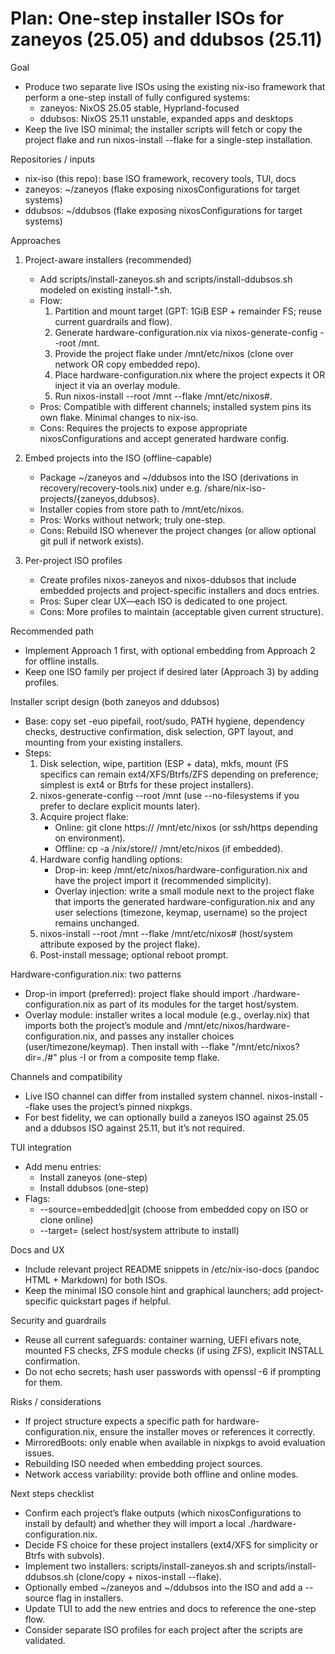 <!--
Author: Don Williams (aka ddubs)
Created: 2025-08-27
Project: https://github.com/dwilliam62/nix-iso
-->

# Plan: One-step installer ISOs for zaneyos (25.05) and ddubsos (25.11)

Goal
- Produce two separate live ISOs using the existing nix-iso framework that perform a one-step install of fully configured systems:
  - zaneyos: NixOS 25.05 stable, Hyprland-focused
  - ddubsos: NixOS 25.11 unstable, expanded apps and desktops
- Keep the live ISO minimal; the installer scripts will fetch or copy the project flake and run nixos-install --flake for a single-step installation.

Repositories / inputs
- nix-iso (this repo): base ISO framework, recovery tools, TUI, docs
- zaneyos: ~/zaneyos (flake exposing nixosConfigurations for target systems)
- ddubsos: ~/ddubsos (flake exposing nixosConfigurations for target systems)

Approaches
1) Project-aware installers (recommended)
   - Add scripts/install-zaneyos.sh and scripts/install-ddubsos.sh modeled on existing install-*.sh.
   - Flow:
     1. Partition and mount target (GPT: 1GiB ESP + remainder FS; reuse current guardrails and flow).
     2. Generate hardware-configuration.nix via nixos-generate-config --root /mnt.
     3. Provide the project flake under /mnt/etc/nixos (clone over network OR copy embedded repo).
     4. Place hardware-configuration.nix where the project expects it OR inject it via an overlay module.
     5. Run nixos-install --root /mnt --flake /mnt/etc/nixos#<target>.
   - Pros: Compatible with different channels; installed system pins its own flake. Minimal changes to nix-iso.
   - Cons: Requires the projects to expose appropriate nixosConfigurations and accept generated hardware config.

2) Embed projects into the ISO (offline-capable)
   - Package ~/zaneyos and ~/ddubsos into the ISO (derivations in recovery/recovery-tools.nix) under e.g. /share/nix-iso-projects/{zaneyos,ddubsos}.
   - Installer copies from store path to /mnt/etc/nixos.
   - Pros: Works without network; truly one-step.
   - Cons: Rebuild ISO whenever the project changes (or allow optional git pull if network exists).

3) Per-project ISO profiles
   - Create profiles nixos-zaneyos and nixos-ddubsos that include embedded projects and project-specific installers and docs entries.
   - Pros: Super clear UX—each ISO is dedicated to one project.
   - Cons: More profiles to maintain (acceptable given current structure).

Recommended path
- Implement Approach 1 first, with optional embedding from Approach 2 for offline installs.
- Keep one ISO family per project if desired later (Approach 3) by adding profiles.

Installer script design (both zaneyos and ddubsos)
- Base: copy set -euo pipefail, root/sudo, PATH hygiene, dependency checks, destructive confirmation, disk selection, GPT layout, and mounting from your existing installers.
- Steps:
  1. Disk selection, wipe, partition (ESP + data), mkfs, mount (FS specifics can remain ext4/XFS/Btrfs/ZFS depending on preference; simplest is ext4 or Btrfs for these project installers).
  2. nixos-generate-config --root /mnt (use --no-filesystems if you prefer to declare explicit mounts later).
  3. Acquire project flake:
     - Online: git clone https://<repo> /mnt/etc/nixos (or ssh/https depending on environment).
     - Offline: cp -a /nix/store/<project-symlink>/ /mnt/etc/nixos (if embedded).
  4. Hardware config handling options:
     - Drop-in: keep /mnt/etc/nixos/hardware-configuration.nix and have the project import it (recommended simplicity).
     - Overlay injection: write a small module next to the project flake that imports the generated hardware-configuration.nix and any user selections (timezone, keymap, username) so the project remains unchanged.
  5. nixos-install --root /mnt --flake /mnt/etc/nixos#<target> (host/system attribute exposed by the project flake).
  6. Post-install message; optional reboot prompt.

Hardware-configuration.nix: two patterns
- Drop-in import (preferred): project flake should import ./hardware-configuration.nix as part of its modules for the target host/system.
- Overlay module: installer writes a local module (e.g., overlay.nix) that imports both the project’s module and /mnt/etc/nixos/hardware-configuration.nix, and passes any installer choices (user/timezone/keymap). Then install with --flake "/mnt/etc/nixos?dir=./#<target>" plus -I or from a composite temp flake.

Channels and compatibility
- Live ISO channel can differ from installed system channel. nixos-install --flake uses the project’s pinned nixpkgs.
- For best fidelity, we can optionally build a zaneyos ISO against 25.05 and a ddubsos ISO against 25.11, but it’s not required.

TUI integration
- Add menu entries:
  - Install zaneyos (one-step)
  - Install ddubsos (one-step)
- Flags:
  - --source=embedded|git (choose from embedded copy on ISO or clone online)
  - --target=<flakeAttr> (select host/system attribute to install)

Docs and UX
- Include relevant project README snippets in /etc/nix-iso-docs (pandoc HTML + Markdown) for both ISOs.
- Keep the minimal ISO console hint and graphical launchers; add project-specific quickstart pages if helpful.

Security and guardrails
- Reuse all current safeguards: container warning, UEFI efivars note, mounted FS checks, ZFS module checks (if using ZFS), explicit INSTALL confirmation.
- Do not echo secrets; hash user passwords with openssl -6 if prompting for them.

Risks / considerations
- If project structure expects a specific path for hardware-configuration.nix, ensure the installer moves or references it correctly.
- MirroredBoots: only enable when available in nixpkgs to avoid evaluation issues.
- Rebuilding ISO needed when embedding project sources.
- Network access variability: provide both offline and online modes.

Next steps checklist
- Confirm each project’s flake outputs (which nixosConfigurations to install by default) and whether they will import a local ./hardware-configuration.nix.
- Decide FS choice for these project installers (ext4/XFS for simplicity or Btrfs with subvols).
- Implement two installers: scripts/install-zaneyos.sh and scripts/install-ddubsos.sh (clone/copy + nixos-install --flake).
- Optionally embed ~/zaneyos and ~/ddubsos into the ISO and add a --source flag in installers.
- Update TUI to add the new entries and docs to reference the one-step flow.
- Consider separate ISO profiles for each project after the scripts are validated.

